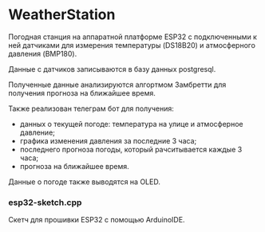 # WeatherStation
Погодная станция на аппаратной платформе ESP32 с подключенными к ней датчиками для измерения температуры (DS18B20) и атмосферного давления (BMP180).

Данные с датчиков записываются в базу данных postgresql.

Полученные данные анализируются алгортмом Замбретти для получения прогноза на ближайшее время.

Также реализован телеграм бот для получения:
 - данных о текущей погоде: температура на улице и атмосферное давление;
 - графика изменения давления за последние 3 часа;
 - последнего прогноза погоды, который рачситывается каждые 3 часа;
 - прогноза на ближайшее время.

Данные о погоде также выводятся на OLED.

### esp32-sketch.cpp
Скетч для прошивки ESP32 с помощью ArduinoIDE.

